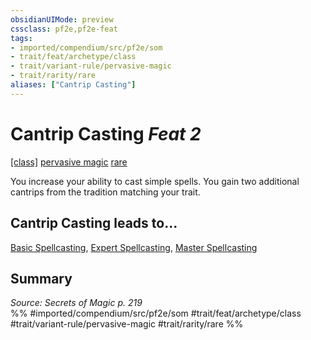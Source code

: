 ```yaml
---
obsidianUIMode: preview
cssclass: pf2e,pf2e-feat
tags:
- imported/compendium/src/pf2e/som
- trait/feat/archetype/class
- trait/variant-rule/pervasive-magic
- trait/rarity/rare
aliases: ["Cantrip Casting"]
---
```

# Cantrip Casting  *Feat 2*  
[[class]](/rules/traits/any-class-som.md)  [pervasive magic](pervasive-magic-som.md)  [rare](rare.md)  


You increase your ability to cast simple spells. You gain two additional cantrips from the tradition matching your trait.

## Cantrip Casting leads to...

[Basic Spellcasting](basic-spellcasting-som.md), [Expert Spellcasting](expert-spellcasting-som.md), [Master Spellcasting](master-spellcasting-som.md)

## Summary

*Source: Secrets of Magic p. 219*  
%% #imported/compendium/src/pf2e/som #trait/feat/archetype/class #trait/variant-rule/pervasive-magic #trait/rarity/rare %%